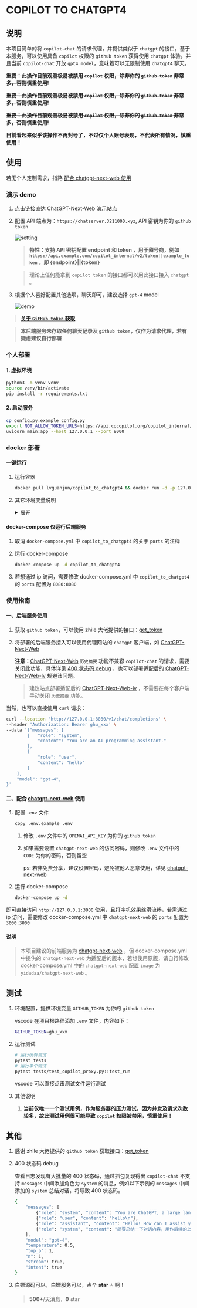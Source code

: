 # COPILOT TO CHATGPT4

## 说明

本项目简单的将 `copilot-chat` 的请求代理，并提供类似于 `chatgpt` 的接口。基于本服务，可以使用具备 `copilot` 权限的 `github token` 获得使用 `chatgpt` 体验。并且当前 `copilot-chat` 开放 `gpt4 model`，意味着可以无限制使用 `chatgpt4` 聊天。

~~**重要：此操作目前观测极易被禁用 `copilot` 权限，除非你的 `github token` 非常多，否则慎重使用!**~~

~~**重要：此操作目前观测极易被禁用 `copilot` 权限，除非你的 `github token` 非常多，否则慎重使用!**~~

~~**重要：此操作目前观测极易被禁用 `copilot` 权限，除非你的 `github token` 非常多，否则慎重使用!**~~

**目前看起来似乎该操作不再封号了，不过仅个人账号表现，不代表所有情况，慎重使用！**

## 使用

若无个人定制需求，指路 [配合 chatgpt-next-web 使用](#二配合-chatgpt-next-web-使用)

### 演示 demo

1. 点击[链接](https://chat.3211000.xyz)直达 ChatGPT-Next-Web 演示站点

2. 配置 API 端点为：`https://chatserver.3211000.xyz`, API 密钥为你的 `github token`

   ![setting](readme/setting.png)

   > **特性：支持 API 密钥配置 endpoint 和 token ，用于薅号商，例如 `https://api.example.com/copilot_internal/v2/token||example_token` ，即 {endpoint}||{token}**

   > 理论上任何能拿到 `copilot token` 的接口都可以用此接口接入 `chatgpt` 。

3. 根据个人喜好配置其他选项，聊天即可，建议选择 `gpt-4` model

   ![demo](readme/demo.png)

> [**关于 `GitHub token` 获取**](#其他)

> **本后端服务未存取任何聊天记录及 `github token`，仅作为请求代理，若有疑虑建议自行部署**

### 个人部署

#### 1. 虚拟环境

```bash
python3 -m venv venv
source venv/bin/activate
pip install -r requirements.txt
```

#### 2. 启动服务

```bash
cp config.py.example config.py
export NOT_ALLOW_TOKEN_URLS=https://api.cocopilot.org/copilot_internal/v2/token
uvicorn main:app --host 127.0.0.1 --port 8000
```

### docker 部署

#### 一键运行

1. 运行容器

   ```bash
   docker pull lvguanjun/copilot_to_chatgpt4 && docker run -d -p 127.0.0.1:8080:8080 -e SALT=your_salt --name copilot_to_chatgpt4 lvguanjun/copilot_to_chatgpt4
   ```

2. 其它环境变量说明

   <details>

   <summary>展开</summary>

   - `COPILOT_CHAT_URL`: `copilot-chat` 服务地址，默认为 `https://api.githubcopilot.com/chat/completions`
   - `COPILOT_CHAT_ROUTE`: 代替出来的 `chat` 路由，默认为 `/v1/chat/completions`
   - `GITHUB_TOKEN_URL`: `github token` 获取接口，默认为 `https://api.github.com/copilot_internal/v2/token`
   - `SALT`: 用于生成 `vscode machine_id` 的盐值，若 `github token` 非个人使用建议设置，避免 id 相同撞车
   - `NOT_ALLOW_TOKEN_URLS`: 不允许的 `github token` 获取接口，多个用 `,` 分隔，默认为 `https://api.cocopilot.org/copilot_internal/v2/token`

   </details>

#### docker-compose 仅运行后端服务

1. 取消 `docker-compose.yml` 中 `copilot_to_chatgpt4` 的关于 `ports` 的注释
2. 运行 docker-compose

   ```bash
   docker-compose up -d copilot_to_chatgpt4
   ```
3. 若想通过 ip 访问，需要修改 docker-compose.yml 中 `copilot_to_chatgpt4` 的 `ports` 配置为 `8080:8080`

### 使用指南

#### 一、后端服务使用

1. 获取 `github token`，可以使用 zhile 大佬提供的接口：[get_token](https://cocopilot.org/copilot/token)

2. 将部署的后端服务接入可以使用代理网站的 `chatgpt` 客户端，如 [ChatGPT-Next-Web](https://github.com/Yidadaa/ChatGPT-Next-Web)

   **注意：**[ChatGPT-Next-Web](https://github.com/Yidadaa/ChatGPT-Next-Web) `历史摘要` 功能不兼容 `copilot-chat` 的请求，需要关闭此功能，具体详见 [400 状态码 debug](#其他) ，也可以部署适配后的 [ChatGPT-Next-Web-lv](https://github.com/lvguanjun/ChatGPT-Next-Web) 规避该问题。

   > 建议站点部署适配后的 [ChatGPT-Next-Web-lv](https://github.com/lvguanjun/ChatGPT-Next-Web) ，不需要在每个客户端手动关闭 `历史摘要` 功能。

当然，也可以直接使用 `curl` 请求：

```bash
curl --location 'http://127.0.0.1:8080/v1/chat/completions' \
--header 'Authorization: Bearer ghu_xxx' \
--data '{"messages": [
        {   "role": "system",
            "content": "You are an AI programming assistant."
        },
        {
            "role": "user",
            "content": "hello"
        }
    ],
    "model": "gpt-4",
}'
```

#### 二、配合 [chatgpt-next-web](https://github.com/ChatGPTNextWeb/ChatGPT-Next-Web) 使用

1. 配置 `.env` 文件

   ```bash
   copy .env.example .env
   ```

   1. 修改 `.env` 文件中的 `OPENAI_API_KEY` 为你的 `github token`

   2. 如果需要设置 `chatgpt-next-web` 的访问密码，则修改 `.env` 文件中的 `CODE` 为你的密码，否则留空

      ps: 若非免费分享，建议设置密码，避免被他人恶意使用，详见 [chatgpt-next-web](https://github.com/ChatGPTNextWeb/ChatGPT-Next-Web/blob/main/README_CN.md#%E7%8E%AF%E5%A2%83%E5%8F%98%E9%87%8F)

2. 运行 docker-compose

   ```bash
   docker-compose up -d
   ```

即可直接访问 `http://127.0.0.1:3000` 使用，且打字机效果丝滑流畅，若需通过 ip 访问，需要修改 docker-compose.yml 中 `chatgpt-next-web` 的 `ports` 配置为 `3000:3000`

#### 说明

> 本项目建议的前端服务为 [chatgpt-next-web](https://github.com/ChatGPTNextWeb/ChatGPT-Next-Web) ，但 docker-compose.yml 中提供的 `chatgpt-next-web` 为适配后的版本，若想使用原版，请自行修改 docker-compose.yml 中的 `chatgpt-next-web` 配置 `image` 为 `yidadaa/chatgpt-next-web` 。

## 测试

1. 环境配置，提供环境变量 `GITHUB_TOKEN` 为你的 `github token`

   vscode 在项目根路径添加 `.env` 文件，内容如下：

   ```bash
   GITHUB_TOKEN=ghu_xxx
   ```

2. 运行测试

   ```bash
   # 运行所有测试
   pytest tests
   # 运行单个测试
   pytest tests/test_copilot_proxy.py::test_run
   ```

   vscode 可以直接点击测试文件运行测试

3. 其他说明

   1. **当前仅唯一一个测试用例，作为服务器的压力测试，因为并发及请求次数较多，故此测试用例很可能导致 `copilot` 权限被禁用，慎重使用！**

## 其他

1. 感谢 zhile 大佬提供的 `github token` 获取接口：[get_token](https://cocopilot.org/copilot/token)

2. 400 状态码 debug

   查看日志发现有大批量的 400 状态码，通过抓包复现得出 `copilot-chat` 不支持 `messages` 中间添加角色为 `system` 的消息，例如以下示例的 `messages` 中间添加的 `system` 总结对话，将导致 400 状态码。

   ```bash
   {
       "messages": [
           {"role": "system", "content": "You are ChatGPT, a large language model trained by OpenAI.\nCarefully heed the user's instructions. \nRespond using Markdown."},
           {"role": "user", "content": "hello\n"},
           {"role": "assistant", "content": "Hello! How can I assist you today?\n"},
           {"role": "system", "content": "简要总结一下对话内容，用作后续的上下文提示 prompt，控制在 200 字以内"}
       ],
       "model": "gpt-4",
       "temperature": 0.5,
       "top_p": 1,
       "n": 1,
       "stream": true,
       "intent": true
   }
   ```

3. 白嫖源码可以，白嫖服务可以，点个 **star** :star: 啊！

   > **500+**/天消息，**0** star
